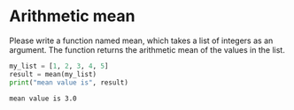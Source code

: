 
# Arithmetic mean

Please write a function named mean, which takes a list of integers as an argument. The function returns the arithmetic mean of the values in the list.

```python
my_list = [1, 2, 3, 4, 5]
result = mean(my_list)
print("mean value is", result)
```

```markdown
mean value is 3.0
```

